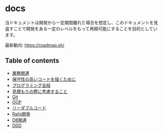 # docs
当ドキュメントは開発から一定期間離れた場合を想定し、このドキュメントを見返すことで開発をある一定のレベルをもって再開可能にすることを目的としています。

最新動向: https://roadmap.sh/

## Table of contents

- [業務関連](https://github.com/rikoroku/docs/wiki/%E6%A5%AD%E5%8B%99%E9%96%A2%E9%80%A3)
- [保守性の高いコードを描くために](https://github.com/rikoroku/docs/wiki/%E4%BF%9D%E5%AE%88%E6%80%A7%E3%81%AE%E9%AB%98%E3%81%84%E3%82%B3%E3%83%BC%E3%83%89%E3%82%92%E6%9B%B8%E3%81%8F%E3%81%9F%E3%82%81%E3%81%AB)
- [プログラミング全般](https://github.com/rikoroku/docs/wiki/%E3%83%97%E3%83%AD%E3%82%B0%E3%83%A9%E3%83%9F%E3%83%B3%E3%82%B0%E5%85%A8%E8%88%AC)
- [見積もりの際に考慮すること](https://github.com/rikoroku/docs/wiki/WIP-%E8%A6%8B%E7%A9%8D%E3%82%82%E3%82%8A%E3%81%AE%E9%9A%9B%E3%81%AB%E8%80%83%E6%85%AE%E3%81%99%E3%82%8B%E3%81%93%E3%81%A8)
- [Git](https://github.com/rikoroku/docs/wiki/Git)
- [OOP](https://github.com/rikoroku/docs/wiki/OOP)
- [リーダブルコード](https://github.com/rikoroku/docs/wiki/%E3%83%AA%E3%83%BC%E3%83%80%E3%83%96%E3%83%AB%E3%82%B3%E3%83%BC%E3%83%89)
- [Rails開発](https://github.com/rikoroku/docs/wiki/Rails%E9%96%8B%E7%99%BA)
- [DB関連](https://github.com/rikoroku/docs/wiki/DB%E9%96%A2%E9%80%A3)
- [DDD](https://github.com/rikoroku/docs/wiki/DDD)
